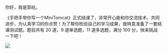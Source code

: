 你好，我是郭屹。

《手把手带你写一个MiniTomcat》正式结课了，非常开心能和你交流技术、共同进步，为认真学习的你点赞！为了帮你检验自己的学习成果，我特意准备了一套结课测试题。题目共有 20 道，9 道单选题，11 道多选题，满分 100 分，快来挑战一下吧！

[![](https://static001.geekbang.org/resource/image/28/a4/28d1be62669b4f3cc01c36466bf811a4.png?wh=1142*201)](http://time.geekbang.org/quiz/intro?act_id=6798&exam_id=14532)